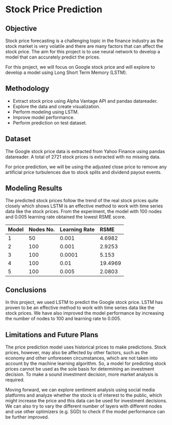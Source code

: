 # Stock Price Prediction


## Objective
Stock price forecasting is a challenging topic in the finance industry as the stock market is very volatile and there are many factors that can affect the stock price. The aim for this project is to use neural network to develop a model that can accurately predict the prices.

For this project, we will focus on Google stock price and will explore to develop a model using Long Short Term Memory (LSTM).


## Methodology
- Extract stock price using Alpha Vantage API and pandas datareader.
- Explore the data and create visualization.
- Perform modeling using LSTM.
- Improve model performance.
- Perform prediction on test dataset.


## Dataset
The Google stock price data is extracted from Yahoo Finance using pandas datareader. A total of 2721 stock prices is extracted with no missing data.

For price prediction, we will be using the adjusted close price to remove any artificial price turbulences due to stock splits and dividend payout events.


## Modeling Results
The predicted stock prices follow the trend of the real stock prices quite closely which shows LSTM is an effective method to work with time series data like the stock prices. From the experiment, the model with 100 nodes and 0.005 learning rate obtained the lowest RSME score.

|Model   | Nodes No. | Learning Rate  | RSME |
|:-------|:----------|:---------------|:-----|
|1       |50         |0.001           |4.6982
|2       |100        |0.001           |2.9253
|3       |100        |0.0001          |5.153
|4       |100        |0.01            |19.4969
|5       |100        |0.005           |2.0803


## Conclusions
In this project, we used LSTM to predict the Google stock price. LSTM has proven to be an effective method to work with time series data like the stock prices. We have also improved the model performance by increasing the number of nodes to 100 and learning rate to 0.005.


## Limitations and Future Plans
The price prediction model uses historical prices to make predictions. Stock prices, however, may also be affected by other factors, such as the economy and other unforeseen circumstances, which are not taken into account by the machine learning algorithm. So, a model for predicting stock prices cannot be used as the sole basis for determining an investment decision. To make a sound investment decision, more market analysis is required.

Moving forward, we can explore sentiment analysis using social media platforms and analyze whether the stock is of interest to the public, which might increase the price and this data can be used for investment decisions. We can also try to vary the different number of layers with different nodes and use other optimizers (e.g. SGD) to check if the model performance can be further improved.
